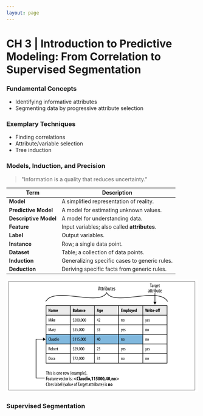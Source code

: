 ```yaml
---
layout: page
---
```


# CH 3 | Introduction to Predictive Modeling: From Correlation to Supervised Segmentation

### Fundamental Concepts

* Identifying informative attributes
* Segmenting data by progressive attribute selection

### Exemplary Techniques

* Finding correlations
* Attribute/variable selection
* Tree induction

### Models, Induction, and Precision

> "Information is a quality that reduces uncertainty."

| Term                  | Description                                   |
| --------------------- | --------------------------------------------- |
| **Model**             | A simplified representation of reality.       |
| **Predictive Model**  | A model for estimating unknown values.        |
| **Descriptive Model** | A model for understanding data.               |
| **Feature**           | Input variables; also called **attributes**.  |
| **Label**             | Output variables.                             |
| **Instance**          | Row; a single data point.                     |
| **Dataset**           | Table; a collection of data points.           |
| **Induction**         | Generalizing specific cases to generic rules. |
| **Deduction**         | Deriving specific facts from generic rules.   |

![Table Example](../resources/ds_bus_table.png)

### Supervised Segmentation


